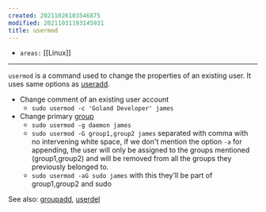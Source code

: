 ```yaml
---
created: 20211026103546875
modified: 20211031193145931
title: usermod
---
```


- `areas:` [[Linux]]

---

`usermod` is a command used to change the properties of an existing user.
It uses same options as [useradd](#useradd).

- Change comment of an existing user account
  - `sudo usermod -c 'Goland Developer' james`
- Change primary [group](#groups)
  - `sudo usermod -g daemon james`
  - `sudo usermod -G group1,group2 james` separated with comma with no intervening white space, if we don't mention the option `-a` for appending, the user will only be assigned to the groups mentioned (group1,group2) and will be removed from all the groups they previously belonged to.
  - `sudo usermod -aG sudo james` with this they'll be part of group1,group2 and sudo

See also: [groupadd](#groupadd), [userdel](#userdel)
